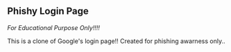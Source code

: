 ## Phishy Login Page


*For Educational Purpose Only!!!!*

This is a clone of Google's login page!!
Created for phishing awarness only..


